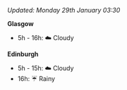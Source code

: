 *Updated: Monday 29th January 03:30*

**Glasgow**

* 5h - 16h: :cloud: Cloudy

**Edinburgh**

* 5h - 15h: :cloud: Cloudy
* 16h: :umbrella: Rainy
